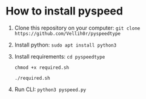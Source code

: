 # How to install pyspeed

1. Clone this repository on your computer:
    `git clone https://github.com/Vellih0r/pyspeedtype`

2. Install python:
    `sudo apt install python3`

3. Install requirements:
    `cd pyspeedtype`

    `chmod +x required.sh`

    `./required.sh`

4. Run CLI:
    `python3 pyspeed.py`
